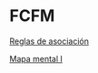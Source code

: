 # FCFM

[Reglas de asociación](https://github.com/SeleneRdzG/FCFM-Mineria-de-datos/blob/master/Reglas%20de%20asociaci%C3%B3n_012.pdf)

[Mapa mental I](https://github.com/SeleneRdzG/FCFM-Mineria-de-datos/blob/master/MapaMental_1_012.pdf)
